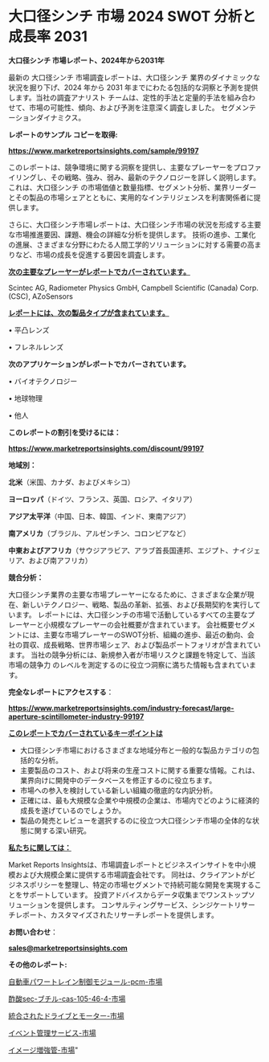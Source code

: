 # 大口径シンチ 市場 2024 SWOT 分析と成長率 2031

<strong>大口径シンチ 市場レポート、2024年から2031年</strong>

最新の 大口径シンチ 市場調査レポートは、大口径シンチ 業界のダイナミックな状況を掘り下げ、2024 年から 2031 年までにわたる包括的な洞察と予測を提供します。当社の調査アナリスト チームは、定性的手法と定量的手法を組み合わせて、市場の可能性、傾向、および予測を注意深く調査しました。 セグメンテーションダイナミクス。



<strong>レポートのサンプル コピーを取得:</strong> <a href=https://www.marketreportsinsights.com/sample/99197>

<strong><u>https://www.marketreportsinsights.com/sample/99197</u></strong></a>

このレポートは、競争環境に関する洞察を提供し、主要なプレーヤーをプロファイリングし、その戦略、強み、弱み、最新のテクノロジーを詳しく説明します。 これは、大口径シンチ の市場価値と数量指標、セグメント分析、業界リーダーとその製品の市場シェアとともに、実用的なインテリジェンスを利害関係者に提供します。

さらに、大口径シンチ市場レポートは、大口径シンチ市場の状況を形成する主要な市場推進要因、課題、機会の詳細な分析を提供します。 技術の進歩、工業化の進展、さまざまな分野にわたる人間工学的ソリューションに対する需要の高まりなど、市場の成長を促進する要因を調査します。



<strong><u>次の主要なプレーヤーがレポートでカバーされています。</u></strong>

Scintec AG, Radiometer Physics GmbH, Campbell Scientific (Canada) Corp. (CSC), AZoSensors



<strong><u><b>レポートには、次の製品タイプが含まれています。</b></u></strong>

• 平凸レンズ

• フレネルレンズ



<strong><b>次のアプリケーションがレポートでカバーされています。</b></strong>

• バイオテクノロジー

• 地球物理

• 他人



<strong><b>このレポートの割引を受けるには：</b></strong><a href=https://www.marketreportsinsights.com/discount/99197>

<strong><u>https://www.marketreportsinsights.com/discount/99197</u></strong></a>



<strong>地域別：</strong>



<strong>北米</strong>（米国、カナダ、およびメキシコ）



<strong>ヨーロッパ</strong>（ドイツ、フランス、英国、ロシア、イタリア）



<strong>アジア太平洋</strong>（中国、日本、韓国、インド、東南アジア）



<strong>南アメリカ</strong>（ブラジル、アルゼンチン、コロンビアなど）



<strong>中東およびアフリカ</strong>（サウジアラビア、アラブ首長国連邦、エジプト、ナイジェリア、および南アフリカ）



<strong>競合分析：</strong>

大口径シンチ業界の主要な市場プレーヤーになるために、さまざまな企業が現在、新しいテクノロジー、戦略、製品の革新、拡張、および長期契約を実行しています。 レポートには、大口径シンチの市場で活動しているすべての主要なプレーヤーと小規模なプレーヤーの会社概要が含まれています。 会社概要セグメントには、主要な市場プレーヤーのSWOT分析、組織の進歩、最近の動向、会社の買収、成長戦略、世界市場シェア、および製品ポートフォリオが含まれています。 当社の競争分析には、新規参入者が市場リスクと課題を特定して、当該市場の競争力 のレベルを測定するのに役立つ洞察に満ちた情報も含まれています。



<strong>完全なレポートにアクセスする</strong>：

<a href=https://www.marketreportsinsights.com/industry-forecast/large-aperture-scintillometer-industry-99197>

<strong><u>https://www.marketreportsinsights.com/industry-forecast/large-aperture-scintillometer-industry-99197</u></strong></a>



<strong><u><b>このレポートでカバーされているキーポイントは</b></u></strong>
<ul>
  <li>大口径シンチ市場におけるさまざまな地域分布と一般的な製品カテゴリの包括的な分析。</li>
  <li>主要製品のコスト、および将来の生産コストに関する重要な情報。これは、業界向けに開発中のデータベースを修正するのに役立ちます。</li>
  <li>市場への参入を検討している新しい組織の徹底的な内訳分析。</li>
  <li>正確には、最も大規模な企業や中規模の企業は、市場内でどのように経済的成長を遂げているのでしょうか。</li>
  <li>製品の発売とレビューを選択するのに役立つ大口径シンチ市場の全体的な状態に関する深い研究。</li>
</ul>


<strong><u><b>私たちに関しては：</b></u></strong>

Market Reports Insightsは、市場調査レポートとビジネスインサイトを中小規模および大規模企業に提供する市場調査会社です。 同社は、クライアントがビジネスポリシーを整理し、特定の市場セグメントで持続可能な開発を実現することをサポートしています。 投資アドバイスからデータ収集までワンストップソリューションを提供します。 コンサルティングサービス、シンジケートリサーチレポート、カスタマイズされたリサーチレポートを提供します。



<strong><b>お問い合わせ</b></strong>：

<a href=mailto:sales@marketreportsinsights.com>

<strong><u>sales@marketreportsinsights.com</u></strong></a>



<strong>その他のレポート:</strong>

<a href=https://www.linkedin.com/pulse/自動車パワートレイン制御モジュール-pcm-市場-2023-推進要因と成長機会-a8wef/>自動車パワートレイン制御モジュール-pcm-市場</a>

<a href=https://www.linkedin.com/pulse/酢酸sec-ブチル-cas-105-46-4-市場-2023-swot-hh5if/>酢酸sec-ブチル-cas-105-46-4-市場</a>

<a href=https://www.linkedin.com/pulse/統合されたドライブとモーター-市場-2030-年までの需要に焦点を当てた-2023-年調査レポート-pr-news-hub-mtjhf/>統合されたドライブとモーター-市場</a>

<a href=https://www.linkedin.com/pulse/イベント管理サービス-市場-2023-年のダイナミクスとビジネストレンド-bneof/>イベント管理サービス-市場</a>

<a href=https://www.linkedin.com/pulse/イメージ増強管-市場-2023-swot-分析と成長率-2030-trend-tracking-toolbox-24-analysis-qa7df/>イメージ増強管-市場</a>"
